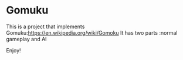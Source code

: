 # Gomuku

This is a project that implements Gomuku:https://en.wikipedia.org/wiki/Gomoku
It has two parts :normal gameplay and AI

Enjoy!
